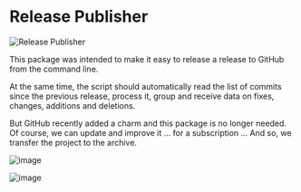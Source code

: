 # Release Publisher

<img src="https://preview.dragon-code.pro/TheDragonCode/publisher.svg?brand=github" alt="Release Publisher"/>

This package was intended to make it easy to release a release to GitHub from the command line.

At the same time, the script should automatically read the list of commits since the previous release, process it, group and receive data on fixes, changes, additions and deletions.

But GitHub recently added a charm and this package is no longer needed. Of course, we can update and improve it ... for a subscription ... And so, we transfer the project to the archive.

![image](https://user-images.githubusercontent.com/10347617/141656357-865c49d7-32d9-4c26-9320-74b9ec36a892.png)

![image](https://user-images.githubusercontent.com/10347617/141656373-2b52079c-ef7b-4a68-a133-82a249343c6d.png)
